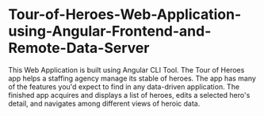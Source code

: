 # Tour-of-Heroes-Web-Application-using-Angular-Frontend-and-Remote-Data-Server
This Web Application is built using Angular CLI Tool. The Tour of Heroes app helps a staffing agency manage its stable of heroes. The app has many of the features you'd expect to find in any data-driven application. The finished app acquires and displays a list of heroes, edits a selected hero's detail, and navigates among different views of heroic data.
